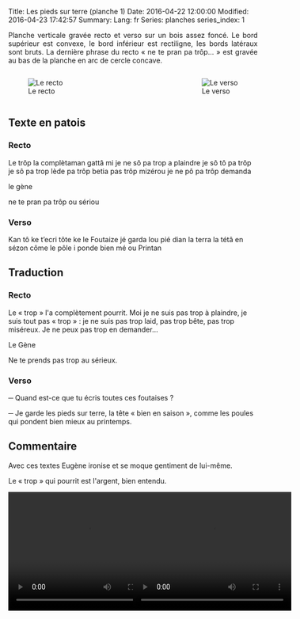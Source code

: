 Title: Les pieds sur terre (planche 1)
Date: 2016-04-22 12:00:00
Modified: 2016-04-23 17:42:57
Summary: 
Lang: fr
Series: planches
series_index: 1

<p style="text-align:justify;">Planche verticale gravée recto et verso sur un bois assez foncé. Le bord supérieur est convexe, le bord inférieur est rectiligne, les bords latéraux sont bruts.
La dernière phrase du recto « ne te pran pa trôp… » est gravée au bas de la planche en arc de cercle concave. </p>

<div style="display: table; clear: both;"></div>

<figure class="image-block" style="float: left;">
  <img alt="Le recto" src="{static}/images/planche_1.png">
  <figcaption style="max-width: 249px">Le recto</figcaption>
</figure>


<figure class="image-block" style="float: right;">
  <img alt="Le verso" src="{static}/images/planche_1_verso.png">
  <figcaption style="max-width: 214px">Le verso</figcaption>
</figure>

<div style="display: table; clear: both;"></div>

## Texte en patois

### Recto

Le trôp la complètaman gattâ mi je ne sô pa trop a plaindre je sô tô
pa trôp je sô pa trop lède pa trôp betia pas trôp mizérou je ne pô pa
trôp demanda

le gène

ne te pran pa trôp ou sériou

### Verso

Kan tô ke t’ecri tôte ke le Foutaize jé garda lou pié dian la terra la
tétâ en sézon côme le pôle i ponde bien mé ou Printan

## Traduction

### Recto

Le « trop » l'a complètement pourrit.  Moi je ne suis pas trop à
plaindre, je suis tout pas « trop » : je ne suis pas trop laid, pas
trop bête, pas trop miséreux. Je ne peux pas trop en demander…

Le Gène

Ne te prends pas trop au sérieux.

### Verso

─ Quand est-ce que tu écris toutes ces foutaises ?

─ Je garde les pieds sur terre, la tête « bien en saison », comme les
  poules qui pondent bien mieux au printemps.

## Commentaire

Avec ces textes Eugène ironise et se moque gentiment de lui-même.

Le « trop » qui pourrit est l'argent, bien entendu.

<div>
<div style="float: left; width: 50%;">
<video width="320" height="240" controls>
  <source src="https://d1njpgd0ygatdn.cloudfront.net/video_1bis.mp4" type="video/mp4">
</video>
</div>

<div style="float: left; width: 50%;">
<video width="320" height="240" controls>
  <source src="https://d1njpgd0ygatdn.cloudfront.net/video_1_recto.mp4" type="video/mp4">
</video>
</div>
</div>
